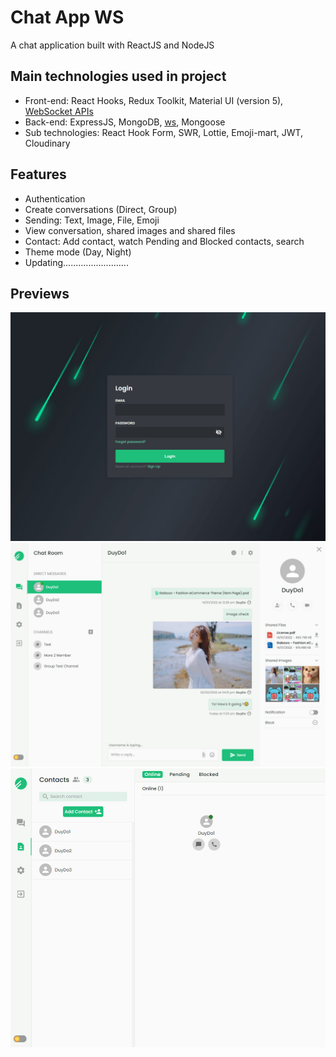 # Chat App WS

A chat application built with ReactJS and NodeJS

## Main technologies used in project

- Front-end: React Hooks, Redux Toolkit, Material UI (version 5), [WebSocket APIs](https://developer.mozilla.org/en-US/docs/Web/API/WebSocket)
- Back-end: ExpressJS, MongoDB, [ws](https://www.npmjs.com/package/ws), Mongoose
- Sub technologies: React Hook Form, SWR, Lottie, Emoji-mart, JWT, Cloudinary

## Features

- Authentication
- Create conversations (Direct, Group)
- Sending: Text, Image, File, Emoji
- View conversation, shared images and shared files
- Contact: Add contact, watch Pending and Blocked contacts, search
- Theme mode (Day, Night)
- Updating..........................

## Previews

  <img src="screenshots/1.jpg" alt="Click to see the source" />
  <img src="screenshots/2.jpg" alt="Click to see the source" />
  <img src="screenshots/3.jpg" alt="Click to see the source" />
